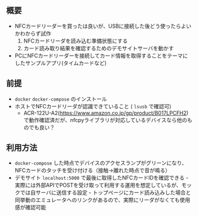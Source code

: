 ## 概要
  - NFCカードリーダーを買ったは良いが、USBに接続した後どう使ったらよいかわからず試作
    1. NFCカードリーダを読み込む準備状態にする
    2. カード読み取り結果を確認するためのデモサイトサーバを動かす
  - PCにNFCカードリーダーを接続してカード情報を取得することをテーマにしたサンプルアプリ(タイムカードなど)

## 前提
  - `docker` `docker-compose` のインストール
  - ホストでNFCカードリーダが認識できていること ( `lsusb` で確認可)
    - ACR-122U-A2(https://www.amazon.co.jp/gp/product/B017LPCFH2) で動作確認済だが、nfcpyライブラリが対応しているデバイスなら他のものでも良い？

## 利用方法
  - `docker-compose` した時点でデバイスのアクセスランプがグリーンになり、NFCカードのタッチを受け付ける（接触→離れた時点で音が鳴る）
  -  デモサイト `localhost:5000` で最後に取得したNFCカードIDを確認できる
    - 実際には外部APIでPOSTを受け取って利用する運用を想定しているが、モックでは自サーバに送信する設定
    - トップページにカード読み込みした場合と同挙動のエミュレータへのリンクがあるので、実際にリーダがなくても使用感が確認可能
